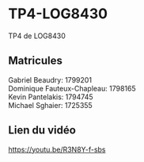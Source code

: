 # TP4-LOG8430
TP4 de LOG8430  

## Matricules
Gabriel Beaudry: 1799201  
Dominique Fauteux-Chapleau: 1798165  
Kevin Pantelakis: 1794745  
Michael Sghaier: 1725355

## Lien du vidéo
https://youtu.be/R3N8Y-f-sbs
